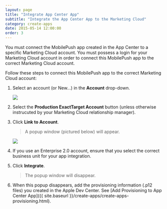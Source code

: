```yaml
---
layout: page
title: "Integrate App Center App"
subtitle: "Integrate the App Center App to the Marketing Cloud"
category: create-apps
date: 2015-05-14 12:00:00
order: 3
---
```

You must connect the MobilePush app created in the App Center to a specific Marketing Cloud account. You must possess a login for your Marketing Cloud account in order to connect this MobilePush app to the correct Marketing Cloud account.

Follow these steps to connect this MobilePush app to the correct Marketing Cloud account:

1. Select an account (or New...) in the **Account** drop-down.<br/>

    <img class="img-responsive" src="{{ site.baseurl }}/assets/integrate-with-mc.png" />
1. Select the **Production ExactTarget Account** button (unless otherwise instrucuted by your Marketing Cloud relationship manager).<br/>

1. Click **Link to Account**.<br/>

    > A popup window (pictured below) will appear.

    <img class="img-responsive" src="{{ site.baseurl }}/assets/AccountIntegration.png" />
1. If you use an Enterprise 2.0 account, ensure that you select the correct business unit for your app integration.<br/>

1. Click **Integrate**.<br/>
    
    > The popup window will disappear.
1. When this popup disappears, add the provisioning information (.p12 files) you created in the Apple Dev Center.  See [Add Provisioning to App Center App]({{ site.baseurl }}/create-apps/create-apps-provisioning.html).

